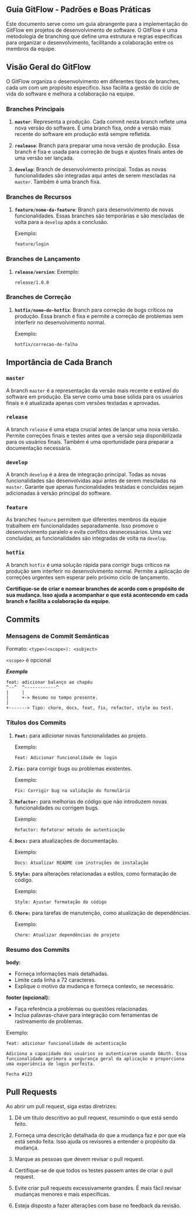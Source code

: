 ## Guia GitFlow - Padrões e Boas Práticas

Este documento serve como um guia abrangente para a implementação do GitFlow em projetos de desenvolvimento de software. O GitFlow é uma metodologia de branching que define uma estrutura e regras específicas para organizar o desenvolvimento, facilitando a colaboração entre os membros da equipe. 

## Visão Geral do GitFlow

O GitFlow organiza o desenvolvimento em diferentes tipos de branches, cada um com um propósito específico. Isso facilita a gestão do ciclo de vida do software e melhora a colaboração na equipe.

### Branches Principais

1. **`master`**: Representa a produção. Cada commit nesta branch reflete uma nova versão do software. É uma branch fixa, onde a versão mais recente do software em produção está sempre refletida.

2. **`realease`**: Branch para preparar uma nova versão de produção. Essa branch é fixa e usada para correção de bugs e ajustes finais antes de uma versão ser lançada.


2. **`develop`**: Branch de desenvolvimento principal. Todas as novas funcionalidades são integradas aqui antes de serem mescladas na `master`. Também é uma branch fixa.

### Branches de Recursos

1. **`feature/nome-da-feature`**: Branch para desenvolvimento de novas funcionalidades. Essas branches são temporárias e são mescladas de volta para a `develop` após a conclusão.

   Exemplo:
   ```
   feature/login
   ```

### Branches de Lançamento

1. **`release/version`**: 
   Exemplo:
   ```
   release/1.0.0
   ```

### Branches de Correção

1. **`hotfix/nome-do-hotfix`**: Branch para correção de bugs críticos na produção. Essa branch é fixa e permite a correção de problemas sem interferir no desenvolvimento normal.

   Exemplo:
   ```
   hotfix/correcao-de-falha
   ```

## Importância de Cada Branch

### `master`

A branch `master` é a representação da versão mais recente e estável do software em produção. Ela serve como uma base sólida para os usuários finais e é atualizada apenas com versões testadas e aprovadas.

### `release`

A branch `release` é uma etapa crucial antes de lançar uma nova versão. Permite correções finais e testes antes que a versão seja disponibilizada para os usuários finais. Também é uma oportunidade para preparar a documentação necessária.

### `develop`

A branch `develop` é a área de integração principal. Todas as novas funcionalidades são desenvolvidas aqui antes de serem mescladas na `master`. Garante que apenas funcionalidades testadas e concluídas sejam adicionadas à versão principal do software.

### `feature`

As branches `feature` permitem que diferentes membros da equipe trabalhem em funcionalidades separadamente. Isso promove o desenvolvimento paralelo e evita conflitos desnecessários. Uma vez concluídas, as funcionalidades são integradas de volta na `develop`.



### `hotfix`

A branch `hotfix` é uma solução rápida para corrigir bugs críticos na produção sem interferir no desenvolvimento normal. Permite a aplicação de correções urgentes sem esperar pelo próximo ciclo de lançamento.

**Certifique-se de criar e nomear branches de acordo com o propósito de sua mudança. Isso ajuda a acompanhar o que está acontecendo em cada branch e facilita a colaboração da equipe.**
## Commits

### Mensagens de Commit Semânticas

Formato: `<type>(<scope>): <subject>`

`<scope>` é opcional

***Exemplo***

```
feat: adicionar balanço ao chapéu
^--^  ^------------^
|     |
|     +-> Resumo no tempo presente.
|
+-------> Tipo: chore, docs, feat, fix, refactor, style ou test.
```

### Títulos dos Commits

1. **`Feat:`** para adicionar novas funcionalidades ao projeto.

   Exemplo:
   ```
   Feat: Adicionar funcionalidade de login
   ```

2. **`Fix:`** para corrigir bugs ou problemas existentes.

   Exemplo:
   ```
   Fix: Corrigir bug na validação do formulário
   ```

3. **`Refactor:`** para melhorias de código que não introduzem novas funcionalidades ou corrigem bugs.

   Exemplo:
   ```
   Refactor: Refatorar método de autenticação
   ```

4. **`Docs:`** para atualizações de documentação.

   Exemplo:
   ```
   Docs: Atualizar README com instruções de instalação
   ```

5. **`Style:`** para alterações relacionadas a estilos, como formatação de código.

   Exemplo:
   ```
   Style: Ajustar formatação do código
   ```

6. **`Chore:`** para tarefas de manutenção, como atualização de dependências.

   Exemplo:
   ```
   Chore: Atualizar dependências do projeto
   ```

### Resumo dos Commits

**body:**
- Forneça informações mais detalhadas.
- Limite cada linha a 72 caracteres.
- Explique o motivo da mudança e forneça contexto, se necessário.

**footer (opcional):**
- Faça referência a problemas ou questões relacionadas.
- Inclua palavras-chave para integração com ferramentas de rastreamento de problemas.

Exemplo:

```plaintext
feat: adicionar funcionalidade de autenticação

Adiciona a capacidade dos usuários se autenticarem usando OAuth. Essa funcionalidade aprimora a segurança geral da aplicação e proporciona uma experiência de login perfeita.

Fecha #123
```

## Pull Requests

Ao abrir um pull request, siga estas diretrizes:

1. Dê um título descritivo ao pull request, resumindo o que está sendo feito.

2. Forneça uma descrição detalhada do que a mudança faz e por que ela está sendo feita. Isso ajuda os revisores a entender o propósito da mudança.

3. Marque as pessoas que devem revisar o pull request.

4. Certifique-se de que todos os testes passem antes de criar o pull request.

5. Evite criar pull requests excessivamente grandes. É mais fácil revisar mudanças menores e mais específicas.

6. Esteja disposto a fazer alterações com base no feedback da revisão.


